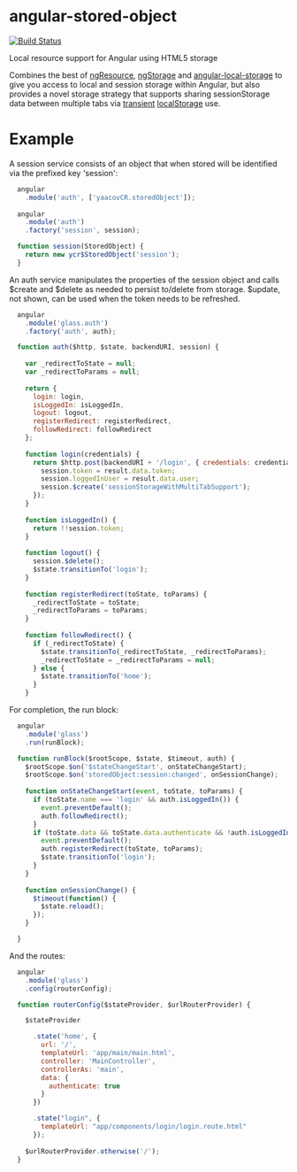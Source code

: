 # angular-stored-object

[![Build Status](https://travis-ci.org/yaacovCR/angular-stored-object.svg?branch=master)](https://travis-ci.org/yaacovCR/angular-stored-object)

Local resource support for Angular using HTML5 storage

Combines the best of [ngResource](https://docs.angularjs.org/api/ngResource/service/$resource), [ngStorage](https://github.com/gsklee/ngStorage) and [angular-local-storage](https://github.com/grevory/angular-local-storage) to give you access to local and session storage within Angular, but also provides a novel storage strategy that supports sharing sessionStorage data between multiple tabs via [transient](http://stackoverflow.com/questions/20325763/browser-sessionstorage-share-between-tabs) [localStorage](http://blog.guya.net/2015/06/12/sharing-sessionstorage-between-tabs-for-secure-multi-tab-authentication/) use.

Example
=======

A session service consists of an object that when stored will be identified via the prefixed key 'session': 
```javascript
  angular
    .module('auth', ['yaacovCR.storedObject']);
    
  angular
    .module('auth')
    .factory('session', session);

  function session(StoredObject) {
    return new ycr$StoredObject('session');
  }
  ```
  
An auth service manipulates the properties of the session object and calls $create and $delete as needed to persist to/delete from storage. $update, not shown, can be used when the token needs to be refreshed.
```javascript
  angular
    .module('glass.auth')
    .factory('auth', auth);

  function auth($http, $state, backendURI, session) {
    
    var _redirectToState = null;
    var _redirectToParams = null;
    
    return {
      login: login,
      isLoggedIn: isLoggedIn,
      logout: logout,
      registerRedirect: registerRedirect,
      followRedirect: followRedirect
    };
    
    function login(credentials) {
      return $http.post(backendURI + '/login', { credentials: credentials }).then(function(result) {
        session.token = result.data.token;
        session.loggedInUser = result.data.user;
        session.$create('sessionStorageWithMultiTabSupport');
      });
    }
    
    function isLoggedIn() {
      return !!session.token;
    }
    
    function logout() {
      session.$delete();
      $state.transitionTo('login');
    }
    
    function registerRedirect(toState, toParams) {
      _redirectToState = toState;
      _redirectToParams = toParams;
    }
    
    function followRedirect() {
      if (_redirectToState) {
        $state.transitionTo(_redirectToState, _redirectToParams);
        _redirectToState = _redirectToParams = null;
      } else {
        $state.transitionTo('home');
      }      
    }
```

For completion, the run block:
```javascript
  angular
    .module('glass')
    .run(runBlock);

  function runBlock($rootScope, $state, $timeout, auth) {
    $rootScope.$on('$stateChangeStart', onStateChangeStart);
    $rootScope.$on('storedObject:session:changed', onSessionChange);
    
    function onStateChangeStart(event, toState, toParams) {
      if (toState.name === 'login' && auth.isLoggedIn()) {
        event.preventDefault();
        auth.followRedirect();
      }
      if (toState.data && toState.data.authenticate && !auth.isLoggedIn()) {
        event.preventDefault();
        auth.registerRedirect(toState, toParams);
        $state.transitionTo('login');
      }
    }
        
    function onSessionChange() {
      $timeout(function() {
        $state.reload();
      });
    }

  }
```

And the routes:
```javascript
  angular
    .module('glass')
    .config(routerConfig);

  function routerConfig($stateProvider, $urlRouterProvider) {

    $stateProvider

      .state('home', {
        url: '/',
        templateUrl: 'app/main/main.html',
        controller: 'MainController',
        controllerAs: 'main',
        data: {
          authenticate: true
        }
      })

      .state("login", {
        templateUrl: "app/components/login/login.route.html"
      });
    
    $urlRouterProvider.otherwise('/');
  }
```
